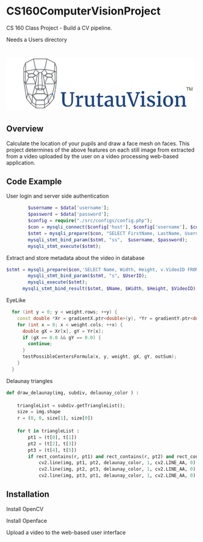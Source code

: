 # CS160ComputerVisionProject

CS 160 Class Project - Build a CV pipeline.

Needs a Users directory

# ![CS160ComputerVisionProject](logo5.jpg)

## Overview

Calculate the location of your pupils and draw a face mesh on faces. This project determines of the above features on each still image from extracted from a video uploaded by the user on a video processing web-based application.

## Code Example

User login and server side authentication
```php
        $username = $data['username'];
		$password = $data['password'];
		$config = require("./src/configs/config.php");
		$con = mysqli_connect($config['host'], $config['username'], $config['password'], $config['database']);
		$stmt = mysqli_prepare($con, "SELECT FirstName, LastName, Username, Password, UserID from User where username=? and Password=?");
		mysqli_stmt_bind_param($stmt, "ss",  $username, $password);
		mysqli_stmt_execute($stmt);
```

Extract and store metadata about the video in database
```php
$stmt = mysqli_prepare($con,'SELECT Name, Width, Height, v.VideoID FROM UserVideo u JOIN Video v ON u.VideoID = v.VideoID WHERE UserID = ?');
        mysqli_stmt_bind_param($stmt, "s", $UserID);
        mysqli_execute($stmt);
      mysqli_stmt_bind_result($stmt, $Name, $Width, $Height, $VideoID);
```

EyeLike
```c++
  for (int y = 0; y < weight.rows; ++y) {
    const double *Xr = gradientX.ptr<double>(y), *Yr = gradientY.ptr<double>(y);
    for (int x = 0; x < weight.cols; ++x) {
      double gX = Xr[x], gY = Yr[x];
      if (gX == 0.0 && gY == 0.0) {
        continue;
      }
      testPossibleCentersFormula(x, y, weight, gX, gY, outSum);
    }
  }
```

Delaunay triangles
```python
def draw_delaunay(img, subdiv, delaunay_color ) :

    triangleList = subdiv.getTriangleList();
    size = img.shape
    r = (0, 0, size[1], size[0])

    for t in triangleList :
        pt1 = (t[0], t[1])
        pt2 = (t[2], t[3])
        pt3 = (t[4], t[5])
        if rect_contains(r, pt1) and rect_contains(r, pt2) and rect_contains(r, pt3) :
            cv2.line(img, pt1, pt2, delaunay_color, 1, cv2.LINE_AA, 0)
            cv2.line(img, pt2, pt3, delaunay_color, 1, cv2.LINE_AA, 0)
            cv2.line(img, pt3, pt1, delaunay_color, 1, cv2.LINE_AA, 0)
```

## Installation

Install OpenCV

Install Openface

Upload a video to the web-based user interface


